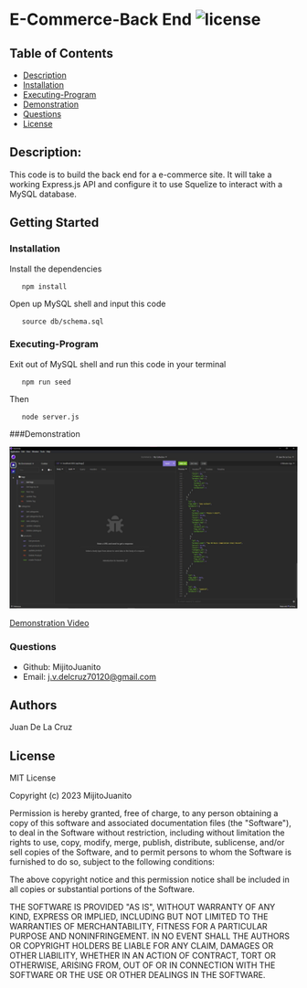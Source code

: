 # E-Commerce-Back End ![license](https://img.shields.io/badge/license-MIT-green)

## Table of Contents
  * [Description](#description)
  * [Installation](#installation)
  * [Executing-Program](###Executing-Program)
  * [Demonstration](###Demonstration)
  * [Questions](#questions)
  * [License](#license)
  


## Description:
  This code is to build the back end for a e-commerce site. It will take a working Express.js API and configure it to use Squelize to interact with a MySQL database.


## Getting Started

### Installation

Install the dependencies
```
   npm install
```
Open up MySQL shell and input this code
```
   source db/schema.sql
```

### Executing-Program
Exit out of MySQL shell and run this code in your terminal
```
   npm run seed
```
Then 
```
   node server.js
```


###Demonstration

![Demo of E-Commerce Back End app](/Assets/ECOM.jpg)

[Demonstration Video](https://drive.google.com/file/d/1Z2RGnNE76uWwSPjo3Bbu8lv1p0JrWIX3/view)



### Questions
* Github: MijitoJuanito
* Email: j.v.delcruz70120@gmail.com


## Authors


Juan De La Cruz  



## License

MIT License

Copyright (c) 2023 MijitoJuanito

Permission is hereby granted, free of charge, to any person obtaining a copy
of this software and associated documentation files (the "Software"), to deal
in the Software without restriction, including without limitation the rights
to use, copy, modify, merge, publish, distribute, sublicense, and/or sell
copies of the Software, and to permit persons to whom the Software is
furnished to do so, subject to the following conditions:

The above copyright notice and this permission notice shall be included in all
copies or substantial portions of the Software.

THE SOFTWARE IS PROVIDED "AS IS", WITHOUT WARRANTY OF ANY KIND, EXPRESS OR
IMPLIED, INCLUDING BUT NOT LIMITED TO THE WARRANTIES OF MERCHANTABILITY,
FITNESS FOR A PARTICULAR PURPOSE AND NONINFRINGEMENT. IN NO EVENT SHALL THE
AUTHORS OR COPYRIGHT HOLDERS BE LIABLE FOR ANY CLAIM, DAMAGES OR OTHER
LIABILITY, WHETHER IN AN ACTION OF CONTRACT, TORT OR OTHERWISE, ARISING FROM,
OUT OF OR IN CONNECTION WITH THE SOFTWARE OR THE USE OR OTHER DEALINGS IN THE
SOFTWARE.

